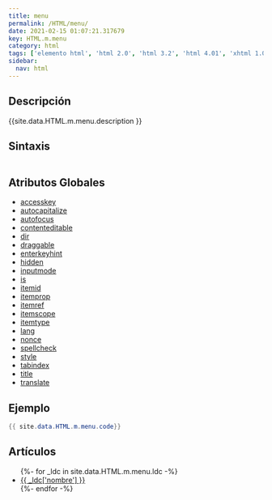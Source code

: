 ```yaml
---
title: menu
permalink: /HTML/menu/
date: 2021-02-15 01:07:21.317679
key: HTML.m.menu
category: html
tags: ['elemento html', 'html 2.0', 'html 3.2', 'html 4.01', 'xhtml 1.0', 'html 5.1', 'html 5.2']
sidebar: 
  nav: html
---
```


## Descripción
{{site.data.HTML.m.menu.description }}

## Sintaxis
~~~html
~~~

## Atributos Globales
* [accesskey](/HTML/accesskey/)
* [autocapitalize](/HTML/autocapitalize/)
* [autofocus](/HTML/autofocus/)
* [contenteditable](/HTML/contenteditable/)
* [dir](/HTML/dir/)
* [draggable](/HTML/draggable/)
* [enterkeyhint](/HTML/enterkeyhint/)
* [hidden](/HTML/hidden/)
* [inputmode](/HTML/inputmode/)
* [is](/HTML/is/)
* [itemid](/HTML/itemid/)
* [itemprop](/HTML/itemprop/)
* [itemref](/HTML/itemref/)
* [itemscope](/HTML/itemscope/)
* [itemtype](/HTML/itemtype/)
* [lang](/HTML/lang/)
* [nonce](/HTML/nonce/)
* [spellcheck](/HTML/spellcheck/)
* [style](/HTML/style/)
* [tabindex](/HTML/tabindex/)
* [title](/HTML/title/)
* [translate](/HTML/translate/)

## Ejemplo
~~~java
{{ site.data.HTML.m.menu.code}}
~~~

## Artículos
<ul>
{%- for _ldc in site.data.HTML.m.menu.ldc -%}
   <li>
       <a href="{{_ldc['url'] }}">{{ _ldc['nombre'] }}</a>
   </li>
{%- endfor -%}
</ul>
